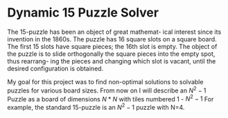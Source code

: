 # Dynamic 15 Puzzle Solver
The 15-puzzle has been an object of great mathemat-
ical interest since its invention in the 1860s. The puzzle has 16
square slots on a square board. The first 15 slots have square
pieces; the 16th slot is empty. The object of the puzzle is to slide
orthogonally the square pieces into the empty spot, thus rearrang-
ing the pieces and changing which slot is vacant, until the desired
configuration is obtained.

My goal for this project was to find non-optimal solutions to solvable puzzles for various board sizes. 
From now on I will describe an $N^2-1$ Puzzle as a board of dimensions $N*N$ with tiles numbered $1$ - $N^2-1$
For example, the standard 15-puzzle is an $N^2-1$ puzzle with N=4.

